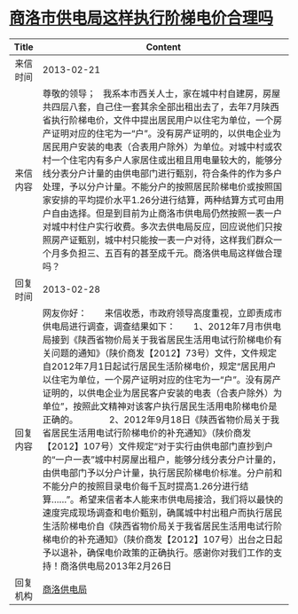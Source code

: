 # <a href="http://www.shangluo.gov.cn/zmhd/ldxxxx.jsp?urltype=leadermail.LeaderMailContentUrl&wbtreeid=1112&leadermailid=1604">商洛市供电局这样执行阶梯电价合理吗</a>
| Title |                                                                                                                                                                                                                                                                            Content                                                                                                                                                                                                                                                                             |
|:-----:|----------------------------------------------------------------------------------------------------------------------------------------------------------------------------------------------------------------------------------------------------------------------------------------------------------------------------------------------------------------------------------------------------------------------------------------------------------------------------------------------------------------------------------------------------------------|
| 来信时间  | 2013-02-21                                                                                                                                                                                                                                                                                                                                                                                                                                                                                                                                                     |
| 来信内容  | 尊敬的领导；   我系本市西关人士，家在城中村自建房，房屋共四层八套，自己住一套其余全部出租出去了，去年7月陕西省执行阶梯电价，文件中提出居民用户以住宅为单位，一个房产证明对应的住宅为一“户”。没有房产证明的，以供电企业为居民用户安装的电表（合表用户除外）为单位。对城中村或农村一个住宅内有多户人家居住或出租且用电量较大的，能够分线分表分户计量的由供电部门进行甄别，符合条件的作为多户处理，予以分户计量。不能分户的按照居民阶梯电价或按照国家安排的平均提价水平1.26分进行结算，两种结算方式可由用户自由选择。但是到目前为止商洛市供电局仍然按照一表一户对城中村住户实行收费。多次去供电局反应，回应说他们只按照房产证甄别，城中村只能按一表一户对待，这样我们群众一个月多负担三、五百有的甚至成千元。商洛供电局这样做合理吗？                                                                                                                                                                                         |
| 回复时间  | 2013-02-28                                                                                                                                                                                                                                                                                                                                                                                                                                                                                                                                                     |
| 回复内容  | 网友你好：　　来信收悉，市政府领导高度重视，立即责成市供电局进行调查，调查结果如下：　　1、2012年7月市供电局接到《陕西省物价局关于我省居民生活用电试行阶梯电价有关问题的通知》（陕价商发【2012】73号）文件，文件规定自2012年7月1日起试行居民生活阶梯电价，规定“居民用户以住宅为单位，一个房产证明对应的住宅为一“户”。没有房产证明的，以供电企业为居民客户安装的电表（合表户除外）为单位”，按照此文精神对该客户执行居民生活用电阶梯电价是正确的。　　　　2、2012年9月18日《陕西省物价局关于我省居民生活用电试行阶梯电价的补充通知》（陕价商发【2012】107号）文件规定“对于实行由供电部门直抄到户的“一户一表”城中村房屋出租户，能够分线分表分户计量的，由供电部门予以分户计量，执行居民阶梯电价标准。分户前和不能分户的按照目录电价每千瓦时提高1.26分进行结算……”。希望来信者本人能来市供电局接洽，我们将以最快的速度完成现场调查和电价甄别，确属城中村出租户而执行居民生活阶梯电价自《陕西省物价局关于我省居民生活用电试行阶梯电价的补充通知》（陕价商发【2012】107号）出台之日起予以退补，确保电价政策的正确执行。感谢你对我们工作的支持！商洛供电局2013年2月26日 |
| 回复机构  | <a href="../../category/agencies/商洛供电局.md">商洛供电局</a>                                                                                                                                                                                                                                                                                                                                                                                                                                                                                                           |